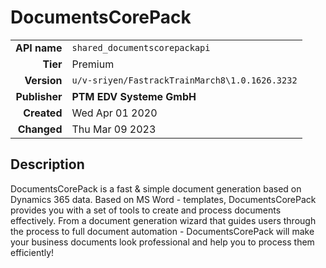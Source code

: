 # DocumentsCorePack
| | |
|-:|-|
|**API name**|`shared_documentscorepackapi`|
|**Tier**|Premium|
|**Version**|`u/v-sriyen/FastrackTrainMarch8\1.0.1626.3232`|
|**Publisher**|**PTM EDV Systeme GmbH**|
|**Created**|Wed Apr 01 2020|
|**Changed**|Thu Mar 09 2023|

## Description
DocumentsCorePack is a fast & simple document generation based on Dynamics 365 data. Based on MS Word - templates, DocumentsCorePack provides you with a set of tools to create and process documents effectively. From a document generation wizard that guides users through the process to full document automation - DocumentsCorePack will make your business documents look professional and help you to process them efficiently!
